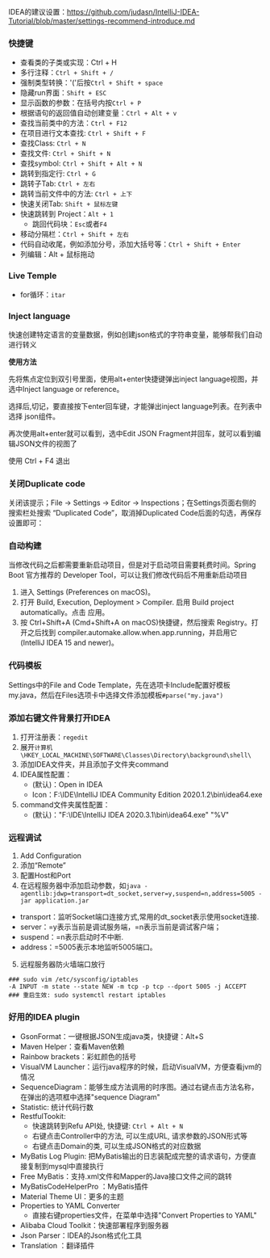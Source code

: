 IDEA的建议设置：https://github.com/judasn/IntelliJ-IDEA-Tutorial/blob/master/settings-recommend-introduce.md





### 快捷键

- 查看类的子类或实现：Ctrl + H
- 多行注释：`Ctrl + Shift + /`
- 强制类型转换：'('后按`Ctrl + Shift + space`
- 隐藏run界面：`Shift + ESC`
- 显示函数的参数：在括号内按`Ctrl + P`
- 根据语句的返回值自动创建变量：`Ctrl + Alt + v`
- 查找当前类中的方法：`Ctrl + F12`
- 在项目进行文本查找: `Ctrl + Shift + F`
- 查找Class: `Ctrl + N`
- 查找文件: `Ctrl + Shift + N`
- 查找symbol: `Ctrl + Shift + Alt + N`
- 跳转到指定行: `Ctrl + G`
- 跳转子Tab: `Ctrl + 左右`
- 跳转当前文件中的方法: `Ctrl + 上下`
- 快速关闭Tab: `Shift + 鼠标左键`
- 快速跳转到 Project：`Alt + 1`
    - 跳回代码块：`Esc`或者`F4`
- 移动分隔栏：`Ctrl + Shift + 左右`
- 代码自动收尾，例如添加分号，添加大括号等：`Ctrl + Shift + Enter`
- 列编辑：Alt + 鼠标拖动


### Live Temple
- for循环：`itar`

### Inject language
快速创建特定语言的变量数据，例如创建json格式的字符串变量，能够帮我们自动进行转义

**使用方法**

先将焦点定位到双引号里面，使用alt+enter快捷键弹出inject language视图，并选中Inject language or reference。

选择后,切记，要直接按下enter回车键，才能弹出inject language列表。在列表中选择 json组件。

再次使用alt+enter就可以看到，选中Edit JSON Fragment并回车，就可以看到编辑JSON文件的视图了

使用 Ctrl + F4 退出

### 关闭Duplicate code
关闭该提示；File → Settings → Editor → Inspections；在Settings页面右侧的搜索栏处搜索 “Duplicated Code”，取消掉Duplicated Code后面的勾选，再保存设置即可：

### 自动构建
当修改代码之后都需要重新启动项目，但是对于启动项目需要耗费时间。Spring Boot 官方推荐的 Developer Tool，可以让我们修改代码后不用重新启动项目

1. 进入 Settings (Preferences on macOS)。
2. 打开 Build, Execution, Deployment > Compiler. 启用 Build project automatically。点击 应用。
3. 按 Ctrl+Shift+A (Cmd+Shift+A on macOS)快捷键，然后搜索 Registry。打开之后找到 compiler.automake.allow.when.app.running，并启用它 (IntelliJ IDEA 15 and newer)。

### 代码模板
Settings中的File and Code Template，先在选项卡Include配置好模板my.java，然后在Files选项卡中选择文件添加模板`#parse("my.java")`


### 添加右键文件背景打开IDEA
1. 打开注册表：`regedit`
2. 展开`计算机\HKEY_LOCAL_MACHINE\SOFTWARE\Classes\Directory\background\shell\`
3. 添加IDEA文件夹，并且添加子文件夹command
4. IDEA属性配置：
    - (默认)：Open in IDEA
    - Icon：F:\IDE\IntelliJ IDEA Community Edition 2020.1.2\bin\idea64.exe
5. command文件夹属性配置：
    - (默认)："F:\IDE\IntelliJ IDEA 2020.3.1\bin\idea64.exe" "%V"

### 远程调试
1. Add Configuration
2. 添加“Remote”
3. 配置Host和Port
4. 在远程服务器中添加启动参数，如`java -agentlib:jdwp=transport=dt_socket,server=y,suspend=n,address=5005 -jar application.jar`

- transport：监听Socket端口连接方式,常用的dt_socket表示使用socket连接.
- server：=y表示当前是调试服务端，=n表示当前是调试客户端；
- suspend：=n表示启动时不中断.
- address：=5005表示本地监听5005端口。

5. 远程服务器防火墙端口放行
```shell
### sudo vim /etc/sysconfig/iptables
-A INPUT -m state --state NEW -m tcp -p tcp --dport 5005 -j ACCEPT
### 重启生效: sudo systemctl restart iptables
```



### 好用的IDEA plugin
- GsonFormat：一键根据JSON生成java类，快捷键：Alt+S
- Maven Helper：查看Maven依赖
- Rainbow brackets：彩虹颜色的括号
- VisualVM Launcher：运行java程序的时候，启动VisualVM，方便查看jvm的情况
- SequenceDiagram：能够生成方法调用的时序图。通过右键点击方法名称，在弹出的选项框中选择"sequence Diagram"
- Statistic: 统计代码行数
- RestfulTookit: 
    - 快速跳转到Refu API处, 快捷键: `Ctrl + Alt + N`
    - 右键点击Controller中的方法, 可以生成URL, 请求参数的JSON形式等
    - 右键点击Domain的类, 可以生成JSON格式的对应数据
- MyBatis Log Plugin: 把MyBatis输出的日志装配成完整的请求语句，方便直接复制到mysql中直接执行
- Free MyBatis：支持.xml文件和Mapper的Java接口文件之间的跳转
- MyBatisCodeHelperPro ：MyBatis插件
- Material Theme UI：更多的主题
- Properties to YAML Converter
    - 直接右键properties文件，在菜单中选择"Convert Properties to YAML"
- Alibaba Cloud Toolkit：快速部署程序到服务器
- Json Parser：IDEA的Json格式化工具
- Translation ：翻译插件